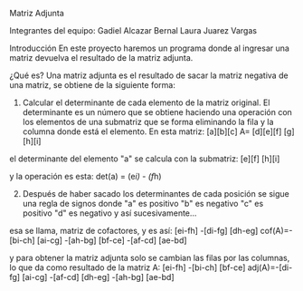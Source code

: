 Matriz Adjunta

Integrantes del equipo:
Gadiel Alcazar Bernal
Laura Juarez Vargas

Introducción
En este proyecto haremos un programa donde al ingresar una matriz devuelva el resultado de la matriz adjunta.

¿Qué es?
Una matriz adjunta es el resultado de sacar la matriz negativa de una matriz, se obtiene de la siguiente forma:

1. Calcular el determinante de cada elemento de la matriz original. El determinante es un número que se obtiene haciendo una operación con los elementos de una submatriz que se forma eliminando la fila y la columna donde está el elemento.
En esta matriz:
    [a][b][c]
A=  [d][e][f]
    [g][h][i]

el determinante del elemento "a" se calcula con la submatriz:
[e][f]
[h][i]

y la operación es esta:
det(a) = (e*i) - (f*h)

2. Después de haber sacado los determinantes de cada posición se sigue una regla de signos donde
"a" es positivo
"b" es negativo
"c" es positivo
"d" es negativo
y así sucesivamente...

esa se llama, matriz de cofactores, y es así:
        [ei-fh] -[di-fg]  [dh-eg]
cof(A)=-[bi-ch]  [ai-cg] -[ah-bg]
        [bf-ce] -[af-cd]  [ae-bd]

y para obtener la matriz adjunta solo se cambian las filas por  las columnas, lo que da como resultado de la matriz A:
        [ei-fh] -[bi-ch]  [bf-ce]
adj(A)=-[di-fg]  [ai-cg] -[af-cd]
        [dh-eg] -[ah-bg]  [ae-bd]

